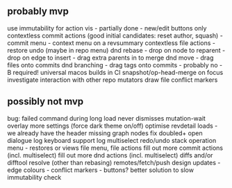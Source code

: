 probably mvp
------------
use immutability for action vis
    - partially done - new/edit buttons only
contextless commit actions (good initial candidates: reset author, squash)
    - commit menu
    - context menu on a revsummary
contextless file actions
    - restore
undo (maybe in repo menu)
dnd rebase 
    - drop on node to reparent
    - drop on edge to insert
    - drag extra parents in to merge
dnd move
    - drag files onto commits
dnd branching
    - drag tags onto commits - probably no -B required!
universal macos builds in CI
snapshot/op-head-merge on focus
investigate interaction with other repo mutators
draw file conflict markers 

possibly not mvp
----------------
bug: failed command during long load never dismisses mutation-wait overlay
more settings (force dark theme on/off)
optimise revdetail loads - we already have the header
missing graph nodes
fix doubled+ open dialogue
log keyboard support
log multiselect
redo/undo stack
operation menu - restores or views
file menu, file actions
fill out more commit actions (incl. multiselect)
fill out more dnd actions (incl. multiselect)
diffs and/or difftool
resolve (other than rebasing)
remotes/fetch/push
design updates 
    - edge colours
    - conflict markers
    - buttons?
better solution to slow immutability check